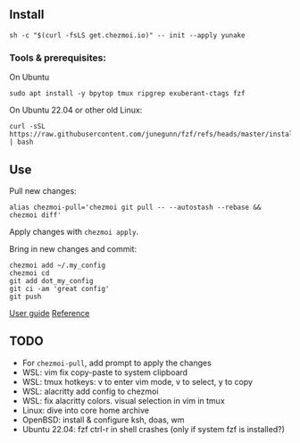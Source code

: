 ## Install

```shell
sh -c "$(curl -fsLS get.chezmoi.io)" -- init --apply yunake
```

### Tools & prerequisites:

On Ubuntu
```shell
sudo apt install -y bpytop tmux ripgrep exuberant-ctags fzf
```

On Ubuntu 22.04 or other old Linux:
```shell
curl -sSL https://raw.githubusercontent.com/junegunn/fzf/refs/heads/master/install | bash
```

## Use

Pull new changes:
```shell
alias chezmoi-pull='chezmoi git pull -- --autostash --rebase && chezmoi diff'
```

Apply changes with `chezmoi apply`.

Bring in new changes and commit:
```shell
chezmoi add ~/.my_config
chezmoi cd
git add dot_my_config
git ci -am 'great config'
git push
```

[User guide](https://www.chezmoi.io/user-guide/command-overview/)
[Reference](https://www.chezmoi.io/reference/)

## TODO
- For `chezmoi-pull`, add prompt to apply the changes
- WSL: vim fix copy-paste to system clipboard
- WSL: tmux hotkeys: v to enter vim mode, v to select, y to copy
- WSL: alacritty add config to chezmoi
- WSL: fix alacritty colors. visual selection in vim in tmux
- Linux: dive into core home archive
- OpenBSD: install & configure ksh, doas, wm
- Ubuntu 22.04: fzf ctrl-r in shell crashes (only if system fzf is installed?)

